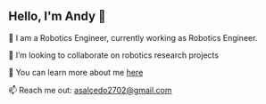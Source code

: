 ## Hello, I'm Andy 👋

🤖 I am a Robotics Engineer, currently working as Robotics Engineer.

🔭 I’m looking to collaborate on robotics research projects

💬 You can learn more about me [here](https://web-page-cv-ten.vercel.app/)

📫 Reach me out: asalcedo2702@gmail.com
<!--
**andrea2702/andrea2702** is a ✨ _special_ ✨ repository because its `README.md` (this file) appears on your GitHub profile.

Here are some ideas to get you started:

- 🔭 I’m currently working on ...
- 🌱 I’m currently learning ...
- 👯 I’m looking to collaborate on ...
- 🤔 I’m looking for help with ...
- 💬 Ask me about ...
- 📫 How to reach me: ...
- 😄 Pronouns: ...
- ⚡ Fun fact: ...
-->
